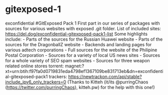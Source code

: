 # gitexposed-1
exconfidential #GitExposed Pack 1  First part in our series of packages with sources for various websites with exposed .git folder.  List of included sites: https://del.dog/exconfidential-gitexposed-pack1-list  Some highlights include: - Parts of the sources for the Russian Huawei website - Parts of the sources for the DragonballZ website - Backends and landing pages for various adtech corporations - Full sources for the website of the Philipine Postal Corporation - Sources for a variety of local US news sites - Sources for a whole variety of SEO spam websites - Sources for three weapon related online stores  torrent: magnet:?xt=urn:btih:f97fa0d0719831eda4798ef1367109be831713eb&amp;dn=exconfidential-gitexposed-pack1 trackers: https://newtrackon.com/api/stable?include_ipv6_only_trackers=0  (Thanks to Kitteh (it/its @purringChaos (https://twitter.com/purringChaos), kitteh.pw) for the help with this one!)
